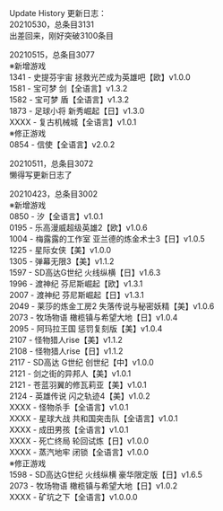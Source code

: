 Update History 更新日志：  
20210530，总条目3131  
出差回来，刚好突破3100条目  
  
20210515，总条目3077  
※新增游戏  
1341 - 史提芬宇宙 拯救光芒成为英雄吧【欧】v1.0.0  
1581 - 宝可梦 剑【全语言】v1.3.2  
1582 - 宝可梦 盾【全语言】v1.3.2  
1873 - 足球小将 新秀崛起【日】v1.3.0  
XXXX - 复古机械城【全语言】v1.0.1  
※修正游戏  
0854 - 信使【全语言】v2.0.2  
  
20210511，总条目3072  
懒得写更新日志了  
  
20210423，总条目3002  
※新增游戏  
0850 - 汐【全语言】v1.0.1  
0195 - 乐高漫威超级英雄2【欧】v1.0.6  
1004 - 梅露露的工作室 亚兰德的炼金术士3【日】v1.0.5  
1225 - 星际女侠【美】v1.0.0  
1305 - 弹幕无限3【美】v1.1.2  
1597 - SD高达G世纪 火线纵横【日】v1.6.3  
1996 - 渡神纪 芬尼斯崛起【欧】v1.3.1  
2007 - 渡神纪 芬尼斯崛起【日】v1.3.1  
2049 - 莱莎的炼金工房2 失落传说与秘密妖精【美】v1.0.6  
2073 - 牧场物语 橄榄镇与希望大地【日】v1.0.4  
2095 - 阿玛拉王国 惩罚复刻版【美】v1.0.4  
2107 - 怪物猎人rise【美】v1.1.2  
2108 - 怪物猎人rise【日】v1.1.2  
2117 - SD高达 G世纪 创世纪【中】v1.0.0  
2121 - 剑之街的异邦人【美】v1.0.1  
2121 - 苍蓝羽翼的修瓦莉亚【美】v1.0.1  
2124 - 英雄传说 闪之轨迹4【美】v1.0.2  
XXXX - 怪物杀手【全语言】v1.0.1  
XXXX - 星球大战 共和国突击队【全语言】v1.0.1  
XXXX - 成田男孩【全语言】v1.0.1  
XXXX - 死亡终局 轮回试炼【日】v1.0.0  
XXXX - 蒸汽地牢 闭锁【全语言】v1.0.0  
※修正游戏  
1598 - SD高达G世纪 火线纵横 豪华限定版【日】v1.6.5  
2073 - 牧场物语 橄榄镇与希望大地【日】v1.0.2  
XXXX - 矿坑之下【全语言】v1.0.0.0  

